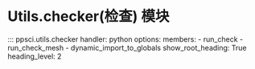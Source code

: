 # Utils.checker(检查) 模块

::: ppsci.utils.checker
    handler: python
    options:
      members:
        - run_check
        - run_check_mesh
        - dynamic_import_to_globals
      show_root_heading: True
      heading_level: 2
